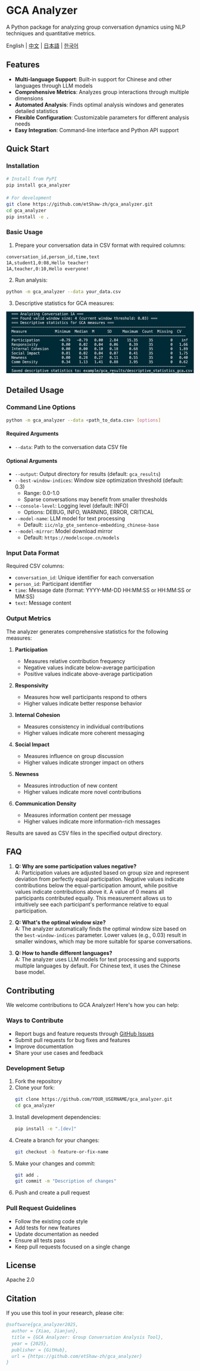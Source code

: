 # GCA Analyzer

A Python package for analyzing group conversation dynamics using NLP techniques and quantitative metrics.

English | [中文](README_zh.md) | [日本語](README_ja.md) | [한국어](README_ko.md)

## Features

- **Multi-language Support**: Built-in support for Chinese and other languages through LLM models
- **Comprehensive Metrics**: Analyzes group interactions through multiple dimensions
- **Automated Analysis**: Finds optimal analysis windows and generates detailed statistics
- **Flexible Configuration**: Customizable parameters for different analysis needs
- **Easy Integration**: Command-line interface and Python API support

## Quick Start

### Installation

```bash
# Install from PyPI
pip install gca_analyzer

# For development
git clone https://github.com/etShaw-zh/gca_analyzer.git
cd gca_analyzer
pip install -e .
```

### Basic Usage

1. Prepare your conversation data in CSV format with required columns:
```
conversation_id,person_id,time,text
1A,student1,0:08,Hello teacher!
1A,teacher,0:10,Hello everyone!
```

2. Run analysis:
```bash
python -m gca_analyzer --data your_data.csv
```

3. Descriptive statistics for GCA measures:

![Descriptive Statistics](/doc/imgs/gca_results.jpg)

## Detailed Usage

### Command Line Options

```bash
python -m gca_analyzer --data <path_to_data.csv> [options]
```

#### Required Arguments
- `--data`: Path to the conversation data CSV file

#### Optional Arguments
- `--output`: Output directory for results (default: `gca_results`)
- `--best-window-indices`: Window size optimization threshold (default: 0.3)
  - Range: 0.0-1.0
  - Sparse conversations may benefit from smaller thresholds
- `--console-level`: Logging level (default: INFO)
  - Options: DEBUG, INFO, WARNING, ERROR, CRITICAL
- `--model-name`: LLM model for text processing
  - Default: `iic/nlp_gte_sentence-embedding_chinese-base`
- `--model-mirror`: Model download mirror
  - Default: `https://modelscope.cn/models`

### Input Data Format

Required CSV columns:
- `conversation_id`: Unique identifier for each conversation
- `person_id`: Participant identifier
- `time`: Message date (format: YYYY-MM-DD HH:MM:SS or HH:MM:SS or MM:SS)
- `text`: Message content

### Output Metrics

The analyzer generates comprehensive statistics for the following measures:

1. **Participation**
   - Measures relative contribution frequency
   - Negative values indicate below-average participation
   - Positive values indicate above-average participation

2. **Responsivity**
   - Measures how well participants respond to others
   - Higher values indicate better response behavior

3. **Internal Cohesion**
   - Measures consistency in individual contributions
   - Higher values indicate more coherent messaging

4. **Social Impact**
   - Measures influence on group discussion
   - Higher values indicate stronger impact on others

5. **Newness**
   - Measures introduction of new content
   - Higher values indicate more novel contributions

6. **Communication Density**
   - Measures information content per message
   - Higher values indicate more information-rich messages

Results are saved as CSV files in the specified output directory.

## FAQ

1. **Q: Why are some participation values negative?**  
   A: Participation values are adjusted based on group size and represent deviation from perfectly equal participation. Negative values indicate contributions below the equal-participation amount, while positive values indicate contributions above it. A value of 0 means all participants contributed equally. This measurement allows us to intuitively see each participant's performance relative to equal participation.

2. **Q: What's the optimal window size?**  
   A: The analyzer automatically finds the optimal window size based on the `best-window-indices` parameter. Lower values (e.g., 0.03) result in smaller windows, which may be more suitable for sparse conversations.

3. **Q: How to handle different languages?**  
   A: The analyzer uses LLM models for text processing and supports multiple languages by default. For Chinese text, it uses the Chinese base model.

## Contributing

We welcome contributions to GCA Analyzer! Here's how you can help:

### Ways to Contribute
- Report bugs and feature requests through [GitHub Issues](https://github.com/etShaw-zh/gca_analyzer/issues)
- Submit pull requests for bug fixes and features
- Improve documentation
- Share your use cases and feedback

### Development Setup
1. Fork the repository
2. Clone your fork:
   ```bash
   git clone https://github.com/YOUR_USERNAME/gca_analyzer.git
   cd gca_analyzer
   ```
3. Install development dependencies:
   ```bash
   pip install -e ".[dev]"
   ```
4. Create a branch for your changes:
   ```bash
   git checkout -b feature-or-fix-name
   ```
5. Make your changes and commit:
   ```bash
   git add .
   git commit -m "Description of changes"
   ```
6. Push and create a pull request

### Pull Request Guidelines
- Follow the existing code style
- Add tests for new features
- Update documentation as needed
- Ensure all tests pass
- Keep pull requests focused on a single change

## License

Apache 2.0

## Citation

If you use this tool in your research, please cite:

```bibtex
@software{gca_analyzer2025,
  author = {Xiao, Jianjun},
  title = {GCA Analyzer: Group Conversation Analysis Tool},
  year = {2025},
  publisher = {GitHub},
  url = {https://github.com/etShaw-zh/gca_analyzer}
}
